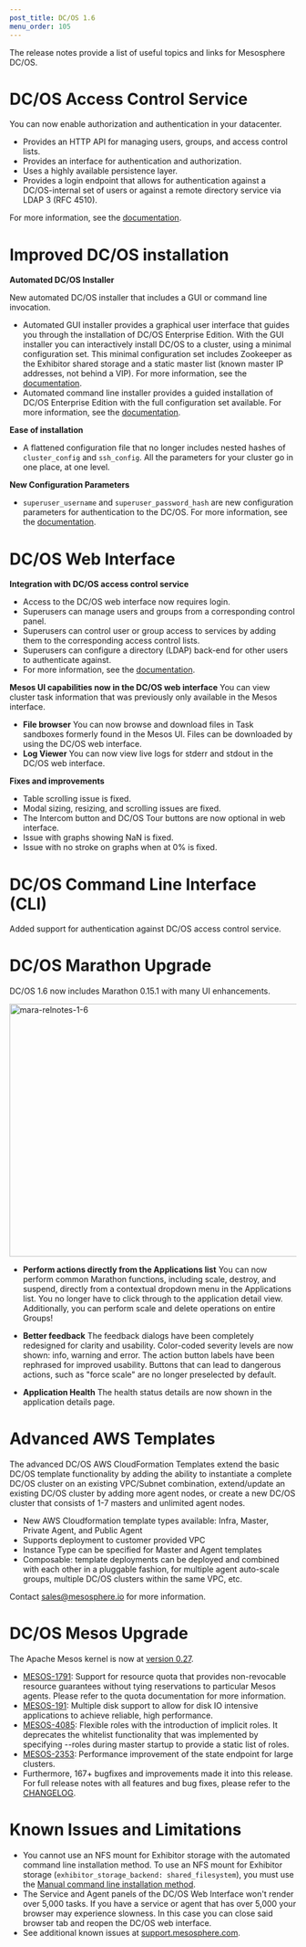```yaml
---
post_title: DC/OS 1.6
menu_order: 105
---
```

The release notes provide a list of useful topics and links for Mesosphere DC/OS.

# DC/OS Access Control Service

You can now enable authorization and authentication in your datacenter.

  * Provides an HTTP API for managing users, groups, and access control lists.
  * Provides an interface for authentication and authorization.
  * Uses a highly available persistence layer.
  * Provides a login endpoint that allows for authentication against a DC/OS-internal set of users or against a remote directory service via LDAP 3 (RFC 4510).

For more information, see the [documentation][1].

# <a name="dcos"></a>Improved DC/OS installation

**Automated DC/OS Installer**

New automated DC/OS installer that includes a GUI or command line invocation.

  * Automated GUI installer provides a graphical user interface that guides you through the installation of DC/OS Enterprise Edition. With the GUI installer you can interactively install DC/OS to a cluster, using a minimal configuration set. This minimal configuration set includes Zookeeper as the Exhibitor shared storage and a static master list (known master IP addresses, not behind a VIP). For more information, see the [documentation][2].
  * Automated command line installer provides a guided installation of DC/OS Enterprise Edition with the full configuration set available. For more information, see the [documentation][3].

**Ease of installation**

  * A flattened configuration file that no longer includes nested hashes of `cluster_config` and `ssh_config`. All the parameters for your cluster go in one place, at one level.

**New Configuration Parameters**

  * `superuser_username` and `superuser_password_hash` are new configuration parameters for authentication to the DC/OS. For more information, see the [documentation][4].

# DC/OS Web Interface

**Integration with DC/OS access control service**

  * Access to the DC/OS web interface now requires login.
  * Superusers can manage users and groups from a corresponding control panel.
  * Superusers can control user or group access to services by adding them to the corresponding access control lists.
  * Superusers can configure a directory (LDAP) back-end for other users to authenticate against.
  * For more information, see the [documentation][5].

**Mesos UI capabilities now in the DC/OS web interface** You can view cluster task information that was previously only available in the Mesos interface.

  * **File browser** You can now browse and download files in Task sandboxes formerly found in the Mesos UI. Files can be downloaded by using the DC/OS web interface.
  * **Log Viewer** You can now view live logs for stderr and stdout in the DC/OS web interface.

**Fixes and improvements**

  * Table scrolling issue is fixed.
  * Modal sizing, resizing, and scrolling issues are fixed.
  * The Intercom button and DC/OS Tour buttons are now optional in web interface.
  * Issue with graphs showing NaN is fixed.
  * Issue with no stroke on graphs when at 0% is fixed.

# DC/OS Command Line Interface (CLI)

Added support for authentication against DC/OS access control service.

# DC/OS Marathon Upgrade

DC/OS 1.6 now includes Marathon 0.15.1 with many UI enhancements.

<a href="/wp-content/uploads/2016/02/mara-relnotes-1-6.png" rel="attachment wp-att-3392"><img src="/wp-content/uploads/2016/02/mara-relnotes-1-6-800x443.png" alt="mara-relnotes-1-6" width="800" height="443" class="alignnone size-large wp-image-3392" /></a>

  * **Perform actions directly from the Applications list** You can now perform common Marathon functions, including scale, destroy, and suspend, directly from a contextual dropdown menu in the Applications list. You no longer have to click through to the application detail view. Additionally, you can perform scale and delete operations on entire Groups!

  * **Better feedback** The feedback dialogs have been completely redesigned for clarity and usability. Color-coded severity levels are now shown: info, warning and error. The action button labels have been rephrased for improved usability. Buttons that can lead to dangerous actions, such as "force scale" are no longer preselected by default.

  * **Application Health** The health status details are now shown in the application details page.

# Advanced AWS Templates

The advanced DC/OS AWS CloudFormation Templates extend the basic DC/OS template functionality by adding the ability to instantiate a complete DC/OS cluster on an existing VPC/Subnet combination, extend/update an existing DC/OS cluster by adding more agent nodes, or create a new DC/OS cluster that consists of 1-7 masters and unlimited agent nodes.

  * New AWS Cloudformation template types available: Infra, Master, Private Agent, and Public Agent
  * Supports deployment to customer provided VPC
  * Instance Type can be specified for Master and Agent templates
  * Composable: template deployments can be deployed and combined with each other in a pluggable fashion, for multiple agent auto-scale groups, multiple DC/OS clusters within the same VPC, etc.

Contact <a href="mailto:sales@mesosphere.io" target="_blank">sales@mesosphere.io</a> for more information.

# <a name="mesos"></a>DC/OS Mesos Upgrade

The Apache Mesos kernel is now at [version 0.27][6].

  * [MESOS-1791][7]: Support for resource quota that provides non-revocable resource guarantees without tying reservations to particular Mesos agents. Please refer to the quota documentation for more information. 
  * [MESOS-191][8]: Multiple disk support to allow for disk IO intensive applications to achieve reliable, high performance. 
  * [MESOS-4085][9]: Flexible roles with the introduction of implicit roles. It deprecates the whitelist functionality that was implemented by specifying --roles during master startup to provide a static list of roles. 
  * [MESOS-2353][10]: Performance improvement of the state endpoint for large clusters. 
  * Furthermore, 167+ bugfixes and improvements made it into this release. For full release notes with all features and bug fixes, please refer to the [CHANGELOG][11].

# <a name="known-issues"></a>Known Issues and Limitations

  * You cannot use an NFS mount for Exhibitor storage with the automated command line installation method. To use an NFS mount for Exhibitor storage (`exhibitor_storage_backend: shared_filesystem`), you must use the [Manual command line installation method][12].
  * The Service and Agent panels of the DC/OS Web Interface won't render over 5,000 tasks. If you have a service or agent that has over 5,000 your browser may experience slowness. In this case you can close said browser tab and reopen the DC/OS web interface.
  * See additional known issues at <a href="https://support.mesosphere.com" target="_blank">support.mesosphere.com</a>.

 [1]: /administration/security-and-authentication/
 [2]: /administration/installing/custom/automated-gui/
 [3]: /administration/installing/custom/auto-command-line/
 [4]: /administration/installing/custom/auto-command-line/#scrollNav-4
 [5]: /administration/security-and-authentication/managing-authorization/
 [6]: http://mesos.apache.org/blog/mesos-0-27-0-released/
 [7]: https://issues.apache.org/jira/browse/MESOS-1791
 [8]: https://issues.apache.org/jira/browse/MESOS-191
 [9]: https://issues.apache.org/jira/browse/MESOS-4085
 [10]: https://issues.apache.org/jira/browse/MESOS-2353
 [11]: https://git-wip-us.apache.org/repos/asf?p=mesos.git;a=blob_plain;f=CHANGELOG;hb=0.27.0
 [12]: /administration/installing/custom/advanced/